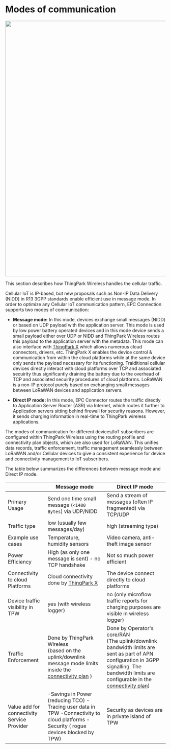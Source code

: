 # Modes of communication

<img src="./images/communication_modes.png" width="800" border="0" />

This section describes how ThingPark Wireless handles the cellular traffic. 

Cellular IoT is IP-based, but new proposals such as Non-IP Data Delivery (NIDD) in R13 3GPP standards enable efficient use in message mode. In order to optimize any Cellular IoT communication pattern, EPC Connection supports two modes of communication:
-	**Message mode:** In this mode, devices exchange small messages (NIDD) or based on UDP payload with the application server. This mode is used by low power battery operated devices and in this mode device sends a small payload either over UDP or NIDD and ThingPark Wireless routes this payload to the application server with the metadata. This mode can also interface with [ThingPark X](https://docs.thingpark.com/thingpark-x/latest/Overview/) which allows numerous cloud connectors, drivers, etc. ThingPark X enables the device control & communication from within the cloud platforms while at the same device only sends the payload necessary for its functioning. Traiditional cellular devices directly interact with cloud platforms over TCP and associated secuirity thus significantly draining the battery due to the overhead of TCP and associated secuirity procedures of cloud platforms. LoRaWAN is a non-IP protocol purely based on exchanging small messages between LoRaWAN devices and application servers. 

-	**Direct IP mode:** In this mode, EPC Connector routes the traffic directly to Application Server Router (ASR) via Internet, which routes it further to Application servers sitting behind firewall for security reasons. However, it sends charging information in real-time to ThingPark wireless applications. 

The modes of communication for different devices/IoT subscribers are configured within ThingPark Wireless using the routing profile and connectivity plan objects, which are also used for LoRaWAN. This unifies data records, traffic enforcement, traffic management seamlessly between LoRaWAN and/or Cellular devices to give a consistent experience for device and connectivity management to IoT subscribers.

The table below summarizes the differences between message mode and Direct IP mode.

|                                             | Message mode                                                                                                                                                                   | Direct IP mode                                                                                                                                                                                                                                                 |
|---------------------------------------------|--------------------------------------------------------------------------------------------------------------------------------------------------------------------------------|----------------------------------------------------------------------------------------------------------------------------------------------------------------------------------------------------------------------------------------------------------------|
| Primary Usage                               | Send one time small message (`<1400 Bytes`) via UDP/NIDD                                                                                                                       | Send a stream of messages (often IP fragmented) via TCP/UDP                                                                                                                                                                                                    |
| Traffic type                                | low (usually few messages/day)                                                                                                                                                 | high (streaming type)                                                                                                                                                                                                                                          |
| Example use cases                           | Temperature, humidity sensors                                                                                                                                                  | Video camera, anti-theft image sensor                                                                                                                                                                                                                          |
| Power Efficiency                            | High (as only one message is sent) - no TCP handshake                                                                                                                          | Not so much power efficient                                                                                                                                                                                                                                    |
| Connectivity to cloud Platforms             | Cloud connectivity done by [ThingPark X](https://docs.thingpark.com/thingpark-x/latest/Overview/)                                                                              | The device connect directly to cloud platforms                                                                                                                                                                                                                 |
| Device traffic visibility in TPW            | yes (with wireless logger)                                                                                                                                                     | no (only microflow traffic reports for charging purposes are visible in wireless logger)                                                                                                                                                                       |
| Traffic Enforcement                         | Done by ThingPark Wireless <br/> (based on the uplink/downlink message mode limits inside the [connectivity plan](/B-Feature-Topics/DeviceManager_C/view-connectivity-plans) ) | Done by Operator's core/RAN <br/> (The uplink/downlink bandwidth limits are sent as part of APN configuration in 3GPP signalling. The bandwidth limits are configurable in the [connectivity plan](/B-Feature-Topics/DeviceManager_C/view-connectivity-plans)) |
| Value add for connectivity Service Provider | -Savings in Power (reducing TCO) -Tracing user data in TPW -Connectivity to cloud platforms -Security ( rogue devices blocked by TPW)                                          | Security as devices are in private island of TPW                                                                                                                                                                                                               |
